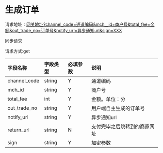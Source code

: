 # 生成订单

请求地址：[网关地址?channel_code=通道编码&mch_\_id=商户号&total\_fee=金额&out\_trade\_no=订单号&notify\_url=异步通知url&sign=XXX](/网关地址?mchid=商户号&total_fee=金额&out_trade_no=订单号&notify_url=异步通知url&sign=XXX)

同步请求

请求方式:get

| 字段名称 | 字段类型 | 必填参数 | 说明 |
| :--- | :--- | :--- | :--- |
| channel\_code | string | Y | 通道编码 |
| mch\_id | string | Y | 商户号 |
| total\_fee | int | Y | 金额。单位：分 |
| out\_trade\_no | string | Y | 用户端自主生成的订单号 |
| notify\_url | string | Y | 异步通知url |
| return\_url | string | N | 支付完毕之后跳转到的商家网址 |
| sign | string | Y | 加密参数 |



